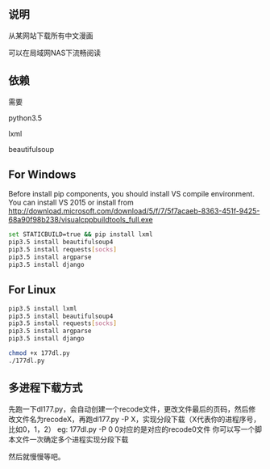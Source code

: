 ## 说明

从某网站下载所有中文漫画

可以在局域网NAS下流畅阅读

## 依赖

需要

python3.5

lxml 

beautifulsoup

## For Windows

Before install pip components, you should install VS compile environment. You can install VS 2015 or install from http://download.microsoft.com/download/5/f/7/5f7acaeb-8363-451f-9425-68a90f98b238/visualcppbuildtools_full.exe


``` bash
set STATICBUILD=true && pip install lxml
pip3.5 install beautifulsoup4
pip3.5 install requests[socks]
pip3.5 install argparse
pip3.5 install django
```

## For Linux

``` bash
pip3.5 install lxml
pip3.5 install beautifulsoup4
pip3.5 install requests[socks]
pip3.5 install argparse
pip3.5 install django

chmod +x 177dl.py
./177dl.py
```

## 多进程下载方式

先跑一下dl177.py，会自动创建一个recode文件，更改文件最后的页码，然后修改文件名为recodeX，再跑dl177.py -P X，实现分段下载（X代表你的进程序号，比如0，1，2）
eg: 177dl.py -P 0 0对应的是对应的recode0文件
你可以写一个脚本文件一次确定多个进程实现分段下载

然后就慢慢等吧。
